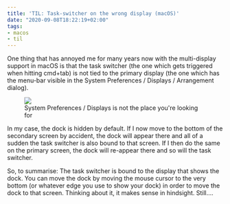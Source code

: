 ```yaml
---
title: 'TIL: Task-switcher on the wrong display (macOS)'
date: "2020-09-08T18:22:19+02:00"
tags:
- macos
- til
---
```


One thing that has annoyed me for many years now with the multi-display support in macOS is that the task switcher (the one which gets triggered when hitting cmd+tab) is not tied to the primary display (the one which has the menu-bar visible in the System Preferences / Displays / Arrangement dialog).

<figure><img src="/media/2020/Screenshot%202020-09-08%20at%2018.11.06.png"><figcaption>System Preferences / Displays is not the place you're looking for</figcaption></figure>

In my case, the dock is hidden by default. If I now move to the bottom of the secondary screen by accident, the dock will appear there and all of a sudden the task switcher is also bound to that screen. If I then do the same on the primary screen, the dock will re-appear there and so will the task switcher.

So, to summarise: The task switcher is bound to the display that shows the dock. You can move the dock by moving the mouse cursor to the very bottom (or whatever edge you use to show your dock) in order to move the dock to that screen. Thinking about it, it makes sense in hindsight. Still….
